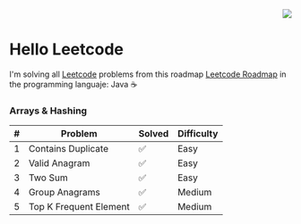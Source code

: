 <div align="right">
  <a><img src="https://img.shields.io/badge/Solved-10-%23ffc01e?style=%20for-the-badge&logoColor=%23ffffff&label=Solved&labelColor=%23282828&color=%23ffc01e"></a>
</div>

# Hello Leetcode

I'm solving all <a href="https://leetcode.com/">Leetcode</a> problems from this roadmap <a href="https://neetcode.io/roadmap">Leetcode Roadmap</a> in the programming languaje: Java ☕ 

### Arrays & Hashing
|  #  | Problem                        | Solved | Difficulty|
|----|---------------------------------|--------|-----------|
|  1  | <a src="https://github.com/xVrzBx/LeetCodeJavaSolutions/tree/main/ContainsDuplicate">Contains Duplicate</a>|    ✅   | Easy |
|  2  | <a src="https://github.com/xVrzBx/LeetCodeJavaSolutions/tree/main/ValidAnagram">Valid Anagram</a>|    ✅   | Easy | 
|  3  | <a src="https://github.com/xVrzBx/LeetCodeJavaSolutions/tree/main/TwoSum">Two Sum</a>| ✅ | Easy |
|  4  | <a src="https://github.com/xVrzBx/LeetCodeJavaSolutions/tree/main/GroupAnagrams">Group Anagrams</a>|✅ | Medium | 
|  5  | <a src="https://github.com/xVrzBx/LeetCodeJavaSolutions/tree/main/TopKFrequentElement">Top K Frequent Element</a> |✅| Medium|
